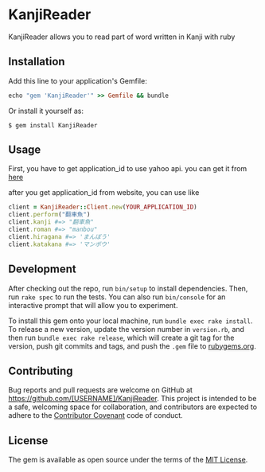 # KanjiReader

KanjiReader allows you to read part of word written in Kanji with ruby

## Installation

Add this line to your application's Gemfile:

```ruby
echo "gem 'KanjiReader'" >> Gemfile && bundle
```

Or install it yourself as:

    $ gem install KanjiReader

## Usage

First, you have to get application_id to use yahoo api.
you can get it from [here](https://e.developer.yahoo.co.jp/register)

after you get application_id from website, you can use like

```ruby
client = KanjiReader::Client.new(YOUR_APPLICATION_ID)
client.perform("翻車魚")
client.kanji #=> "翻車魚"
client.roman #=> "manbou"
client.hiragana #=> 'まんぼう'
client.katakana #=> 'マンボウ'
```


## Development

After checking out the repo, run `bin/setup` to install dependencies. Then, run `rake spec` to run the tests. You can also run `bin/console` for an interactive prompt that will allow you to experiment.

To install this gem onto your local machine, run `bundle exec rake install`. To release a new version, update the version number in `version.rb`, and then run `bundle exec rake release`, which will create a git tag for the version, push git commits and tags, and push the `.gem` file to [rubygems.org](https://rubygems.org).

## Contributing

Bug reports and pull requests are welcome on GitHub at https://github.com/[USERNAME]/KanjiReader. This project is intended to be a safe, welcoming space for collaboration, and contributors are expected to adhere to the [Contributor Covenant](http://contributor-covenant.org) code of conduct.


## License

The gem is available as open source under the terms of the [MIT License](http://opensource.org/licenses/MIT).
